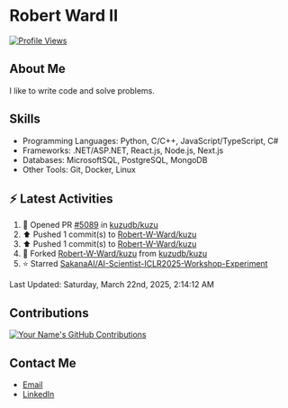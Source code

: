 
# Robert Ward II

[![Profile Views](https://komarev.com/ghpvc/?username=Robert-W-Ward)](https://github.com/Robert-W-Ward)

## About Me
I like to write code and solve problems.

## Skills
- Programming Languages: Python, C/C++, JavaScript/TypeScript, C#
- Frameworks: .NET/ASP.NET, React.js, Node.js, Next.js
- Databases: MicrosoftSQL, PostgreSQL, MongoDB
- Other Tools: Git, Docker, Linux

## :zap: Latest Activities
<!--RECENT_ACTIVITY:start-->
1. 💪 Opened PR [#5089](https://github.com/kuzudb/kuzu/pull/5089) in [kuzudb/kuzu](https://github.com/kuzudb/kuzu)
2. ⬆️ Pushed 1 commit(s) to [Robert-W-Ward/kuzu](https://github.com/Robert-W-Ward/kuzu)
3. ⬆️ Pushed 1 commit(s) to [Robert-W-Ward/kuzu](https://github.com/Robert-W-Ward/kuzu)
4. 🔱 Forked [Robert-W-Ward/kuzu](https://github.com/Robert-W-Ward/kuzu) from [kuzudb/kuzu](https://github.com/kuzudb/kuzu)
5. ⭐ Starred [SakanaAI/AI-Scientist-ICLR2025-Workshop-Experiment](https://github.com/SakanaAI/AI-Scientist-ICLR2025-Workshop-Experiment)
<!--RECENT_ACTIVITY:end-->

<!--RECENT_ACTIVITY:last_update-->
Last Updated: Saturday, March 22nd, 2025, 2:14:12 AM
<!--RECENT_ACTIVITY:last_update_end-->

<!--END_SECTIN:activity-->
## Contributions
[![Your Name's GitHub Contributions](https://github-readme-streak-stats.herokuapp.com/?user=Robert-W-Ward&theme=radical)](https://github.com/your-username)

## Contact Me
- [Email](mailto:robertwesleyward2019@gmail.com)
- [LinkedIn](https://linkedin.com/in/https://www.linkedin.com/in/robert-ward-ii/)
